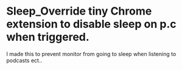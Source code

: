 # Sleep_Override tiny Chrome extension to disable sleep on p.c when triggered.
I made this to prevent monitor from going to sleep when listening to podcasts ect..
